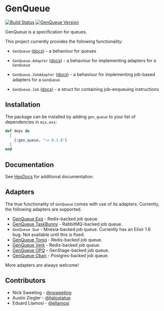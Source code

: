 # GenQueue
[![Build Status](https://travis-ci.org/nsweeting/gen_queue.svg?branch=master)](https://travis-ci.org/nsweeting/gen_queue)
[![GenQueue Version](https://img.shields.io/hexpm/v/gen_queue.svg)](https://hex.pm/packages/gen_queue)

GenQueue is a specification for queues.

This project currently provides the following functionality:

  * `GenQueue` ([docs](https://hexdocs.pm/gen_queue/GenQueue.html)) - a behaviour for queues

  * `GenQueue.Adapter` ([docs](https://hexdocs.pm/gen_queue/GenQueue.Adapter.html)) - a behaviour for implementing adapters for a `GenQueue`

  * `GenQueue.JobAdapter` ([docs](https://hexdocs.pm/gen_queue/GenQueue.JobAdapter.html)) - a behaviour for implementing job-based adapters for a `GenQueue`

  * `GenQueue.Job` ([docs](https://hexdocs.pm/gen_queue/GenQueue.Job.html)) - a struct for containing job-enqueuing instructions


## Installation

The package can be installed by adding `gen_queue` to your list of dependencies in `mix.exs`:

```elixir
def deps do
  [
    {:gen_queue, "~> 0.1.8"}
  ]
end
```

## Documentation

See [HexDocs](https://hexdocs.pm/gen_queue) for additional documentation.

## Adapters

The true functionality of `GenQueue` comes with use of its adapters. Currently, the following
adapters are supported.

  * [GenQueue Exq](https://github.com/nsweeting/gen_queue_exq) - Redis-backed job queue.
  * [GenQueue TaskBunny](https://github.com/nsweeting/gen_queue_task_bunny) - RabbitMQ-backed job queue.
  * `GenQueue Que` - Mnesia-backed job queue. Currently has an Elixir 1.6 bug. Not available until this is fixed.
  * [GenQueue Toniq](https://github.com/nsweeting/gen_queue_toniq) - Redis-backed job queue.
  * [GenQueue Verk](https://github.com/nsweeting/gen_queue_verk) - Redis-backed job queue.
  * [GenQueue OPQ](https://github.com/nsweeting/gen_queue_opq) - GenStage-backed job queue.
  * [GenQueue Oban](https://github.com/Trax-retail/gen_queue_oban) - Postgres-backed job queue.

More adapters are always welcome!

## Contributors

 * Nick Sweeting - [@nsweeting](https://github.com/nsweeting)
 * Austin Ziegler - [@halostatue](https://github.com/halostatue)
 * Eduard Llamosí - [@ellamosi](https://github.com/ellamosi)